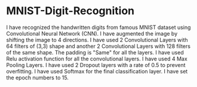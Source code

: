 # MNIST-Digit-Recognition

I have recognized the handwritten digits from famous MNIST dataset using Convolutional Neural Network (CNN). 
I have augmented the image by shifting the image to 4 directions. 
I have used 2 Convolutional Layers with 64 filters of (3,3) shape and another 2 Convolutional Layers with 128 filters of the same shape. The padding is "Same" for all the layers. 
I have used Relu activation function for all the convolutional layers. 
I have used 4 Max Pooling Layers. 
I have used 2 Dropout layers with a rate of 0.5 to prevent overfitting. 
I have used Softmax for the final classification layer. 
I have set the epoch numbers to 15. 
